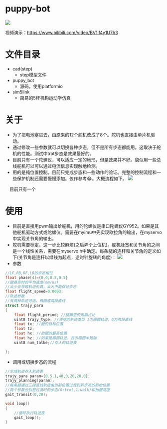 # puppy-bot
![](https://wx2.sinaimg.cn/mw690/e8d4eb99ly1gduh8t5tcdj20u01404jr.jpg)

视频演示：https://www.bilibili.com/video/BV1if4y1U7h3
# 文件目录
- cad(step)
    - step模型文件
- puppy_bot
    - 源码，使用platformio
- sim5link
    - 简易的5杆机构运动学仿真

# 关于
- 为了把电池塞进去，由原来的12个舵机改成了8个。舵机也直接由单片机驱动。
- 通过修改一些参数就可以切换各种步态，但不是所有步态都能用。这取决于舵机的性能。测试中trot步态是效果最好的。
- 目前只有一个陀螺仪，可以适应一定的地形，但是效果并不好。貌似用一些总线舵机可以可以通过电流信息实现触地检测。
- 用的是纯位置控制。目前只完成步态和一些动作的验证。完整的控制流程和一些保护机制还需要慢慢添加。仅作参考😂。大概流程如下。
![](https://wx2.sinaimg.cn/mw690/e8d4eb99ly1gduhn6wd7rj213r0hpt9w.jpg)

&emsp;目前只有一个


# 使用
- 目前是直接用pwm输出给舵机，用的陀螺仪是串口陀螺仪GY952。如果是其他舵机驱动方式或陀螺仪。需要在myimu中先实现欧拉角的输出，在myservo中实现关节角的输出。
- 舵机需要标定，这一步比较麻烦(之后弄个上位机)。舵机脉宽和关节角的之间是一个线性关系，需要在myservo.h中确定。每条腿的连杆和关节角的定义如下(关节角是连杆以绿线为起点，逆时针旋转的角度)：
![](https://wx4.sinaimg.cn/mw690/e8d4eb99ly1gduj9z8157j20yg0u0qhj.jpg)
- 参数
```C
//LF,RB,RF,LB的步态相位
float phase[4]={0,0,0.5,0.5}
//腿悬空时的平均速度(mm/us)
//太小会导致轨迹失真，太大不能保证步态
float flight_speed=0.0003; 
//轨迹参数
//有两种轨迹可选，椭圆或两段直线
struct trajy_para
{
    float flight_period; //腿腾空的周期占比
    uint8 trajy_type; //滞空的轨迹类型 1为椭圆轨迹，0为两段直线
    float tx; //腿的目标位置
    float tz;
    float hx; //抬腿的最高位置
    float hz; //如果是椭圆轨迹，表示椭圆半短轴
    uint8 num_talbe;//存入的轨迹表

};
```
- 调用或切换步态的流程
```C
//生成轨迹存入轨迹表
trajy_para param={0.5,1,40,0,20,20,0};
trajy_planning(param);
//每条腿通过三段直线轨迹由当前位置过渡到新步态的初始位置
//两个参数分别是过渡时的步态(0:trot,1:walk)和抬腿高度
gait_transit(0,20);

void loop() 
{
    //循环执行轨迹表
    gait_loop();
}


```